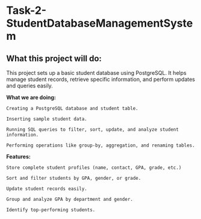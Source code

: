 # Task-2-StudentDatabaseManagementSystem

##  What this project will do:

This project sets up a basic student database using PostgreSQL. It helps manage student records, retrieve specific information, and perform updates and queries easily.

**What we are doing:**

    Creating a PostgreSQL database and student table.

    Inserting sample student data.

    Running SQL queries to filter, sort, update, and analyze student information.

    Performing operations like group-by, aggregation, and renaming tables.

**Features:**

    Store complete student profiles (name, contact, GPA, grade, etc.)

    Sort and filter students by GPA, gender, or grade.

    Update student records easily.

    Group and analyze GPA by department and gender.

    Identify top-performing students.
